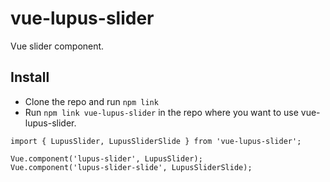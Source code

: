 # vue-lupus-slider
Vue slider component.



## Install

* Clone the repo and run `npm link`
* Run `npm link vue-lupus-slider` in the repo where you want to use vue-lupus-slider.


```
import { LupusSlider, LupusSliderSlide } from 'vue-lupus-slider';

Vue.component('lupus-slider', LupusSlider);
Vue.component('lupus-slider-slide', LupusSliderSlide);
```
